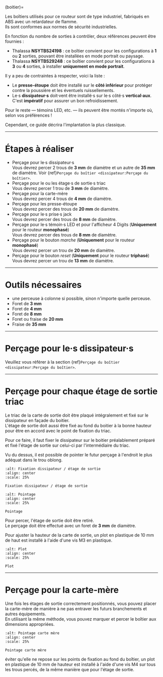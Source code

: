 (boitier)=

Les boîtiers utilisés pour ce routeur sont de type industriel, fabriqués en ABS avec un retardateur de flamme.<br />
Ils sont conformes aux normes de sécurité industrielles.

En fonction du nombre de sorties à contrôler, deux références peuvent être fournies :
- Thalassa **NSYTBS24198** : ce boîtier convient pour les configurations à **1** ou **2** sorties, pouvant être installées en mode portrait ou paysage.
- Thalassa **NSYTBS29248** : ce boîtier convient pour les configurations à **3** ou **4** sorties, à installer **uniquement en mode portrait**.

Il y a peu de contraintes à respecter, voici la liste :
- Le **presse-étoupe** doit être installé sur le **côté inférieur** pour protéger contre la poussière et les éventuels ruissellements.
- Le·s **dissipateur·s** doit·vent être installé·s sur le·s côté·s **vertical·aux**. C'est **impératif** pour assurer un bon refroidissement.

Pour le reste — témoins LED, etc. — ils peuvent être montés n'importe où, selon vos préférences !

Cependant, ce guide décrira l'implantation la plus classique.

---

# Étapes à réaliser

- Perçage pour le·s dissipateur·s<br />
  Vous devrez percer 2 trous de **3 mm** de diamètre et un autre de **35 mm** de diamètre.
  Voir {ref}`Perçage du boîtier <dissipateur:Perçage du boîtier>`.
- Perçage pour le ou les étage·s de sortie·s triac<br />
  Vous devrez percer 1 trou de **3 mm** de diamètre.
- Perçage pour la carte-mère<br />
  Vous devrez percer 4 trous de **4 mm** de diamètre.
- Perçage pour les presse-étoupe<br />
  Vous devrez percer des trous de **20 mm** de diamètre.
- Perçage pour le·s prise·s jack<br />
  Vous devrez percer des trous de **8 mm** de diamètre.
- Perçage pour le·s témoin·s LED et pour l'afficheur 4 Digits (**Uniquement** pour le routeur **monophasé**)<br />
  Vous devrez percer des trous de **8 mm** de diamètre.
- Perçage pour le bouton *marche* (**Uniquement** pour le routeur **monophasé**)<br />
  Vous devrez percer un trou de **20 mm** de diamètre.
- Perçage pour le bouton *reset* (**Uniquement** pour le routeur **triphasé**)<br />
  Vous devrez percer un trou de **13 mm** de diamètre.

---

# Outils nécessaires

- une perceuse à colonne si possible, sinon n'importe quelle perceuse.
- Foret de **3 mm**
- Foret de **4 mm**
- Foret de **8 mm**
- Foret ou fraise de **20 mm**
- Fraise de **35 mm**

---

# Perçage pour le·s dissipateur·s

  Veuillez vous référer à la section {ref}`Perçage du boîtier <dissipateur:Perçage du boîtier>`.

---

# Perçage pour chaque étage de sortie triac

Le triac de la carte de sortie doit être plaqué intégralement et fixé sur le dissipateur en façade du boitier.<br />
L'étage de sortie doit aussi être fixé au fond du boitier à la bonne hauteur pour être en accord avec le point de fixation du triac.

Pour ce faire, il faut fixer le dissipateur sur le boitier préalablement préparé et fixé l'étage de sortie sur celui-ci par l'intermédiaire du triac.

Vu du dessus, il est possible de pointer le futur perçage à l'endroit le plus adéquat dans le trou oblong.

```{figure} img/Pointage-sortie-side.jpg
:alt: Fixation dissipateur / étage de sortie
:align: center
:scale: 25%

Fixation dissipateur / étage de sortie
```

```{figure} img/Pointage-sortie-top.jpg
:alt: Pointage
:align: center
:scale: 25%

Pointage
```

Pour percer, l'étage de sortie doit être retiré.<br />
Le perçage doit être effectué avec un foret de **3 mm** de diamètre.

Pour ajuster la hauteur de la carte de sortie, un plot en plastique de 10 mm de haut est installé à l'aide d'une vis M3 en plastique.

```{figure} img/Entretoise-sortie.png
:alt: Plot
:align: center
:scale: 25%

Plot
```

---

# Perçage pour la carte-mère

Une fois les étages de sortie correctement positionnés, vous pouvez placer la carte-mère de manière à ne pas entraver les futurs branchements et autres équipements.<br />
En utilisant la même méthode, vous pouvez marquer et percer le boîtier aux dimensions appropriées.

```{figure} img/Implantation-Mono.png
:alt: Pointage carte mère
:align: center
:scale: 25%

Pointage carte mère
```

éviter qu'elle ne repose sur les points de fixation au fond du boîtier, un plot en plastique de 10 mm de hauteur est installé à l'aide d'une vis M4 sur tous les trous percés, de la même manière que pour l'étage de sortie.
